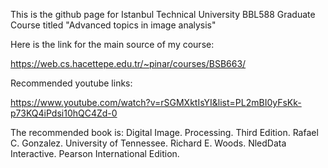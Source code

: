 This is the github page for Istanbul Technical University BBL588 Graduate Course titled "Advanced topics in image analysis"   


Here is the link for the main source of my course:

https://web.cs.hacettepe.edu.tr/~pinar/courses/BSB663/




Recommended youtube links:

https://www.youtube.com/watch?v=rSGMXktIsYI&list=PL2mBI0yFsKk-p73KQ4iPdsi10hQC4Zd-0

The recommended book is: Digital Image. Processing. Third Edition. Rafael C. Gonzalez. University of Tennessee. Richard E. Woods. NledData Interactive. Pearson International Edition.
